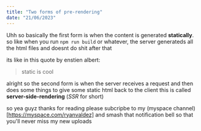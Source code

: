 ```yaml
---
title: "Two forms of pre-rendering"
date: "21/06/2023"
---
```


Uhh so basically the first form is when the content is generated **statically**.
so like when you run `npm run build` or whatever, the server generateds all the html files and doesnt do shit after that

its like in this quote by enstien albert:

> static is cool

alright so the second form is when the server receives a request and then does some things to give some static html back to the client
this is called **server-side-rendering** (_SSR_ for short)

so yea guyz thanks for reading please subcripbe to my (myspace channel)[https://myspace.com/ryanvaldez] and smash that notification bell so that you'll never miss my new uploads
